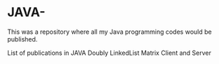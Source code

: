 # JAVA-

This was a repository where all my Java programming codes would be published.

List of publications in JAVA 
 Doubly LinkedList 
 Matrix 
 Client and Server 
